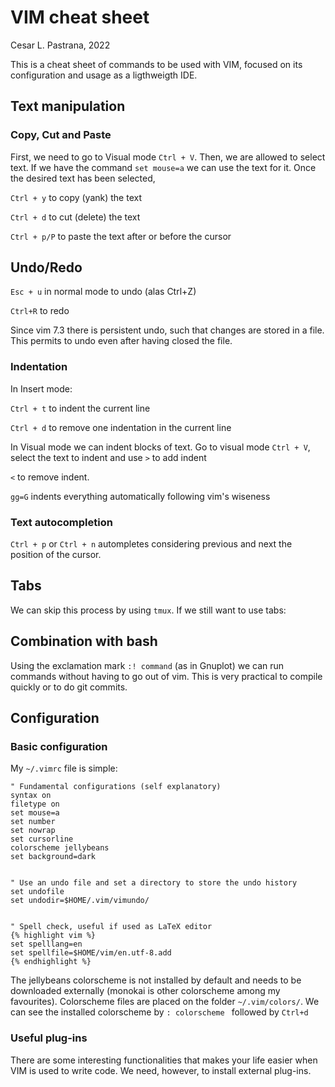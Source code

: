 # VIM cheat sheet

Cesar L. Pastrana, 2022


This is a cheat sheet of commands to be used with VIM, focused on its configuration and usage as a ligthweigth IDE.

## Text manipulation
### Copy, Cut and Paste
First, we need to go to Visual mode `Ctrl + V`. Then, we are allowed to select text. If we have the command `set mouse=a` we can use the text for it. Once the desired text has been selected,

`Ctrl + y` to copy (yank) the text

`Ctrl + d` to cut (delete) the text

`Ctrl + p/P` to paste the text after or before the cursor

## Undo/Redo
`Esc + u` in normal mode to undo (alas Ctrl+Z)

`Ctrl+R` to redo

Since vim 7.3 there is persistent undo, such that changes are stored in a file. This permits to undo even after having closed the file.

### Indentation
In Insert mode:

`Ctrl + t` to indent the current line

`Ctrl + d` to remove one indentation in the current line

In Visual mode we can indent blocks of text. Go to visual mode `Ctrl + V`, select the text to indent and use
`>` to add indent

`<` to remove indent.


`gg=G` indents everything automatically following vim's wiseness 


### Text autocompletion 
`Ctrl + p` or `Ctrl + n` autompletes considering previous and next the position of the cursor.


## Tabs
We can skip this process by using `tmux`. If we still want to use tabs:


## Combination with bash
Using the exclamation mark `:! command` (as in Gnuplot) we can run commands without having to go out of vim. This is very practical to compile quickly or to do git commits.


## Configuration

### Basic configuration
My `~/.vimrc` file is simple:
```
" Fundamental configurations (self explanatory)
syntax on
filetype on 
set mouse=a
set number
set nowrap
set cursorline
colorscheme jellybeans
set background=dark


" Use an undo file and set a directory to store the undo history
set undofile
set undodir=$HOME/.vim/vimundo/


" Spell check, useful if used as LaTeX editor
{% highlight vim %}
set spelllang=en
set spellfile=$HOME/vim/en.utf-8.add
{% endhighlight %}
```

The jellybeans colorscheme is not installed by default and needs to be downloaded externally (monokai is other colorscheme among my favourites). Colorscheme files are placed on the folder `~/.vim/colors/`. We can see the installed colorscheme by `: colorscheme ` followed by `Ctrl+d`

### Useful plug-ins 
There are some interesting functionalities that makes your life easier when VIM is used to write code. We need, however, to install external plug-ins.
